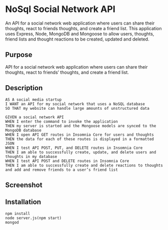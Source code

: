 # NoSql Social Network API

An API for a social network web application where users can share their thoughts, react to friends thoughts, and create a friend list. This application uses Express, Node, MongoDB and Mongoose to allow users, thoughts, friend lists and thought reactions to be created, updated and deleted. 

## Purpose

API for a social network web application where users can share their thoughts, react to friends’ thoughts, and create a friend list. 

## Description

```
AS A social media startup
I WANT an API for my social network that uses a NoSQL database
SO THAT my website can handle large amounts of unstructured data
```

```
GIVEN a social network API
WHEN I enter the command to invoke the application
THEN my server is started and the Mongoose models are synced to the MongoDB database
WHEN I open API GET routes in Insomnia Core for users and thoughts
THEN the data for each of these routes is displayed in a formatted JSON
WHEN I test API POST, PUT, and DELETE routes in Insomnia Core
THEN I am able to successfully create, update, and delete users and thoughts in my database
WHEN I test API POST and DELETE routes in Insomnia Core
THEN I am able to successfully create and delete reactions to thoughts and add and remove friends to a user’s friend list

```
## Screenshot


## Installation

```
npm install
node server.js(npm start)
mongod

```


